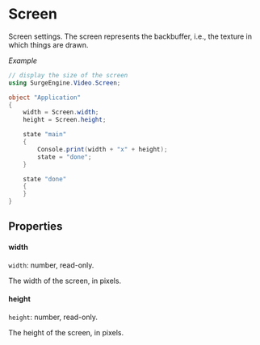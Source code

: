 Screen
======

Screen settings. The screen represents the backbuffer, i.e., the texture in which things are drawn.

*Example*
```cs
// display the size of the screen
using SurgeEngine.Video.Screen;

object "Application"
{
    width = Screen.width;
    height = Screen.height;

    state "main"
    {
        Console.print(width + "x" + height);
        state = "done";
    }

    state "done"
    {
    }
}
```

Properties
----------

#### width

`width`: number, read-only.

The width of the screen, in pixels.

#### height

`height`: number, read-only.

The height of the screen, in pixels.
